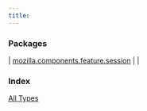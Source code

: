 ```yaml
---
title: 
---
```


### Packages

| [mozilla.components.feature.session](mozilla.components.feature.session/index.html) |  |

### Index

[All Types](alltypes/index.html)